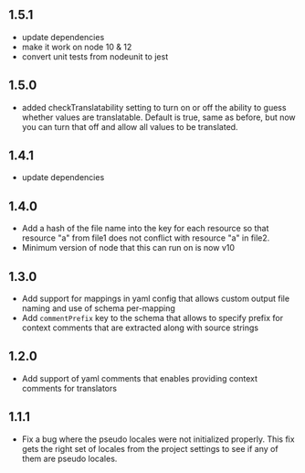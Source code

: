 ## 1.5.1

-   update dependencies
-   make it work on node 10 & 12
-   convert unit tests from nodeunit to jest

## 1.5.0

-   added checkTranslatability setting to turn on or off the ability
    to guess whether values are translatable. Default is true, same
    as before, but now you can turn that off and allow all
    values to be translated.

## 1.4.1

-   update dependencies

## 1.4.0

-   Add a hash of the file name into the key for each resource so that
    resource "a" from file1 does not conflict with resource "a" in file2.
-   Minimum version of node that this can run on is now v10

## 1.3.0

-   Add support for mappings in yaml config that allows custom output
    file naming and use of schema per-mapping
-   Add `commentPrefix` key to the schema that allows to specify prefix
    for context comments that are extracted along with source strings

## 1.2.0

-   Add support of yaml comments that enables providing context
    comments for translators

## 1.1.1

-   Fix a bug where the pseudo locales were not initialized properly.
    This fix gets the right set of locales from the project settings to
    see if any of them are pseudo locales.
